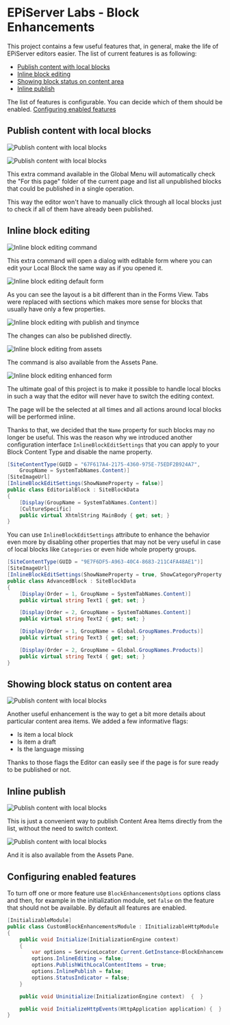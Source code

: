 # EPiServer Labs - Block Enhancements

This project contains a few useful features that, in general, make the life of EPiServer editors easier.
The list of current features is as following:
* [Publish content with local blocks](#publish-content-with-local-blocks)<br>
* [Inline block editing](#inline-block-editing)<br>
* [Showing block status on content area](#showing-block-status-on-content-area)<br>
* [Inline publish](#inline-publish)<br>

The list of features is configurable. You can decide which of them should be enabled.
[Configuring enabled features](#configuring-enabled-features)<br>

## Publish content with local blocks

![Publish content with local blocks](assets/docsimages/publish_with_local_items.png)

![Publish content with local blocks](assets/docsimages/publish_with_local_items_dialog.png)

This extra command available in the Global Menu will automatically check the "For this page" 
folder of the current page and list all unpublished blocks that could be published in a single operation.

This way the editor won't have to manually click through all local blocks just to check if all of them have already been published.

## Inline block editing

![Inline block editing command](assets/docsimages/inline_edit.png)

This extra command will open a dialog with editable form where you can edit your Local Block the same way as if you opened it.

![Inline block editing default form](assets/docsimages/inline_edit_advanced_block.png)

As you can see the layout is a bit different than in the Forms View. Tabs were replaced with sections which makes more sense for blocks that usually have only a few properties.

![Inline block editing with publish and tinymce](assets/docsimages/inline_edit_Editorial_block.png)

The changes can also be published directly.

![Inline block editing from assets](assets/docsimages/inline_edit_from_blocks_component.png)

The command is also available from the Assets Pane.

![Inline block editing enhanced form](assets/docsimages/inline_edit_dialog.png)

The ultimate goal of this project is to make it possible to handle local blocks in such a way that the editor will never have to switch the editing context. 

The page will be the selected at all times and all actions around local blocks will be performed inline.

Thanks to that, we decided that the `Name` property for such blocks may no longer be useful. This was the reason why we introduced another configuration interface `InlineBlockEditSettings` that you can apply to your Block Content Type and disable the name property. 

```csharp
[SiteContentType(GUID = "67F617A4-2175-4360-975E-75EDF2B924A7",
    GroupName = SystemTabNames.Content)]
[SiteImageUrl]
[InlineBlockEditSettings(ShowNameProperty = false)]
public class EditorialBlock : SiteBlockData
{
    [Display(GroupName = SystemTabNames.Content)]
    [CultureSpecific]
    public virtual XhtmlString MainBody { get; set; }
}
```

You can use `InlineBlockEditSettings` attribute to enhance the behavior even more by disabling other properties that may not be very useful in case of local blocks like `Categories` or even hide whole property groups.

```csharp
[SiteContentType(GUID = "9E7F6DF5-A963-40C4-8683-211C4FA48AE1")]
[SiteImageUrl]
[InlineBlockEditSettings(ShowNameProperty = true, ShowCategoryProperty = true, HiddenGroups = "")]
public class AdvancedBlock : SiteBlockData
{
    [Display(Order = 1, GroupName = SystemTabNames.Content)]
    public virtual string Text1 { get; set; }

    [Display(Order = 2, GroupName = SystemTabNames.Content)]
    public virtual string Text2 { get; set; }

    [Display(Order = 1, GroupName = Global.GroupNames.Products)]
    public virtual string Text3 { get; set; }

    [Display(Order = 2, GroupName = Global.GroupNames.Products)]
    public virtual string Text4 { get; set; }
}
```


## Showing block status on content area

![Publish content with local blocks](assets/docsimages/contentarea_statuses.png)

Another useful enhancement is the way to get a bit more details about particular content area items.
We added a few informative flags:
* Is item a local block
* Is item a draft
* Is the language missing

Thanks to those flags the Editor can easily see if the page is for sure ready to be published or not.

## Inline publish

![Publish content with local blocks](assets/docsimages/inline_publish.png)

This is just a convenient way to publish Content Area Items directly from the list, without the need to switch context.

![Publish content with local blocks](assets/docsimages/inline_publish_from_blocks_component.png)

And it is also available from the Assets Pane.

## Configuring enabled features
 
 To turn off one or more feature use `BlockEnhancementsOptions` options class and then, for example in the initialization module, set `false` on the feature that should not be available. By default all features are enabled. 
 
```csharp
[InitializableModule]
public class CustomBlockEnhancementsModule : IInitializableHttpModule
{
    public void Initialize(InitializationEngine context)
    {
        var options = ServiceLocator.Current.GetInstance<BlockEnhancementsOptions>();
        options.InlineEditing = false;
        options.PublishWithLocalContentItems = true;
        options.InlinePublish = false;
        options.StatusIndicator = false;
    }

    public void Uninitialize(InitializationEngine context)  {  }

    public void InitializeHttpEvents(HttpApplication application) {  }
}
 ```
